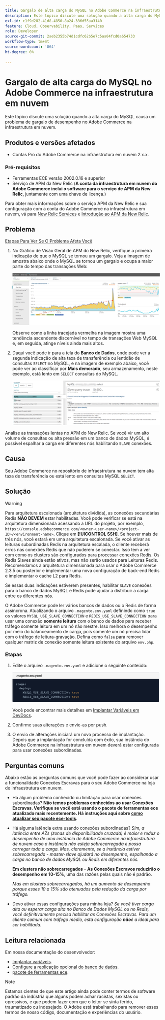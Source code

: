 ```yaml
---
title: Gargalo de alta carga do MySQL no Adobe Commerce na infraestrutura em nuvem
description: Este tópico discute uma solução quando a alta carga do MySQL causa um problema de gargalo de desempenho no Adobe Commerce na infraestrutura em nuvem.
exl-id: c1f9d282-41d8-4850-8a24-336d55aa3140
feature: Cloud, Observability, Paas, Services
role: Developer
source-git-commit: 2aeb2355b74d1cdfc62b5e7c5aa04fcd0a654733
workflow-type: tm+mt
source-wordcount: '864'
ht-degree: 0%

---
```


# Gargalo de alta carga do MySQL no Adobe Commerce na infraestrutura em nuvem

Este tópico discute uma solução quando a alta carga do MySQL causa um problema de gargalo de desempenho no Adobe Commerce na infraestrutura em nuvem.

## Produtos e versões afetados

* Contas Pro do Adobe Commerce na infraestrutura em nuvem 2.x.x.

### Pré-requisitos

* Ferramentas ECE versão 2002.0.16 e superior
* Serviço de APM da New Relic (**A conta da infraestrutura em nuvem do Adobe Commerce inclui o software para o serviço de APM da New Relic**, juntamente com uma chave de licença.)

Para obter mais informações sobre o serviço APM da New Relic e sua configuração com a conta do Adobe Commerce na infraestrutura em nuvem, vá para [New Relic Services](https://experienceleague.adobe.com/pt-br/docs/commerce-cloud-service/user-guide/monitor/new-relic/new-relic-service) e [Introdução ao APM da New Relic](https://docs.newrelic.com/docs/apm/new-relic-apm/getting-started/introduction-apm/).

## Problema

<u>Etapas Para Ver Se O Problema Afeta Você</u>

1. No Gráfico de Visão Geral de APM do New Relic, verifique a primeira indicação de que o MySQL se tornou um gargalo. Veja a imagem de amostra abaixo onde o MySQL se tornou um gargalo e ocupa a maior parte do tempo das transações Web:

   ![KB-372_image002.png](assets/KB-372_image002.png)

   Observe como a linha tracejada vermelha na imagem mostra uma tendência ascendente discernível no tempo de transações Web MySQL e, em seguida, atinge níveis ainda mais altos.
1. Daqui você pode ir para a tela do **Banco de Dados**, onde pode ver a segunda indicação de alta taxa de transferência ou lentidão de consultas `SELECT` no MySQL, e na imagem de exemplo abaixo, você pode ver ao classificar por **Mais demorado**, seu armazenamento, neste exemplo, está lento em `SELECT` consultas do MySQL.

   ![KB-372_image003_BlurredExtension.png](assets/KB-372_image003_BlurredExtension.png)

Analise as transações lentas no APM do New Relic. Se você vir um alto volume de consultas ou alta pressão em um banco de dados MySQL, é possível espalhar a carga em diferentes nós habilitando `SLAVE` conexões.

## Causa

Seu Adobe Commerce no repositório de infraestrutura na nuvem tem alta taxa de transferência ou está lento em consultas MySQL `SELECT`.

## Solução

>[!WARNING]
>
>Para arquitetura escalonada (arquitetura dividida), as conexões secundárias Redis **NÃO DEVEM** estar habilitadas. Você pode verificar se está na arquitetura dimensionada acessando a URL do projeto, por exemplo, `https://console.adobecommerce.com/<owner-user-name>/<project-ID>/<environment-name>`. Clique em **[!UICONTROL SSH]**. Se houver mais de três nós, você estará em uma arquitetura escalonada. Se você ativar as leituras subordinadas Redis na arquitetura escalada, o cliente receberá erros nas conexões Redis que não puderem se conectar. Isso tem a ver com como os clusters são configurados para processar conexões Redis. Os Redis Slaves ainda estão ativos, mas não serão usados para Leituras Redis. Recomendamos a arquitetura dimensionada para usar o Adobe Commerce 2.3.5 ou posterior e implementar uma nova configuração de back-end Redis e implementar o cache L2 para Redis.

Se essas duas indicações estiverem presentes, habilitar `SLAVE` conexões para o banco de dados MySQL e Redis pode ajudar a distribuir a carga entre os diferentes nós.

O Adobe Commerce pode ler vários bancos de dados ou o Redis de forma assíncrona. Atualizando o arquivo `.magento.env.yaml` definindo como `true` os valores `MYSQL_USE_SLAVE_CONNECTION` e `REDIS_USE_SLAVE_CONNECTION` para usar uma conexão **somente leitura** com o banco de dados para receber tráfego somente leitura em um nó não mestre. Isso melhora o desempenho por meio do balanceamento de carga, pois somente um nó precisa lidar com o tráfego de leitura-gravação. Defina como `false` para remover qualquer matriz de conexão somente leitura existente do arquivo `env.php`.

### Etapas

1. Edite o arquivo `.magento.env.yaml` e adicione o seguinte conteúdo:

   ![KB-372_image004.png](assets/KB-372_image004.png)

   Você pode encontrar mais detalhes em [Implantar Variáveis em DevDocs](https://experienceleague.adobe.com/pt-br/docs/commerce-cloud-service/user-guide/configure/env/stage/variables-deploy#mysql_use_slave_connection).

1. Confirme suas alterações e envie-as por push.
1. O envio de alterações iniciará um novo processo de implantação. Depois que a implantação for concluída com êxito, sua instância do Adobe Commerce na infraestrutura em nuvem deverá estar configurada para usar conexões subordinadas.

## Perguntas comuns

Abaixo estão as perguntas comuns que você pode fazer ao considerar usar a funcionalidade Conexões Escravas para o seu Adobe Commerce na loja de infraestrutura em nuvem.

* Há algum problema conhecido ou limitação para usar conexões subordinadas? **Não temos problemas conhecidos ao usar Conexões Escravas. Verifique se você está usando o pacote de ferramentas ece atualizado mais recentemente. Há instruções aqui sobre [como atualizar seu pacote ece-tools](https://experienceleague.adobe.com/pt-br/docs/commerce-cloud-service/user-guide/dev-tools/ece-tools/update-package).**
* Há alguma latência extra usando conexões subordinadas? *Sim, a latência entre AZs (zonas de disponibilidade cruzada) é maior e reduz o desempenho de uma instância de Adobe Commerce na infraestrutura de nuvem caso a instância não esteja sobrecarregada e possa carregar toda a carga. Mas, claramente, se a instância estiver sobrecarregada - master-slave ajudará no desempenho, espalhando a carga no banco de dados MySQL ou Redis em diferentes nós.*

  **Em clusters não sobrecarregados** - **As Conexões Escravos reduzirão o desempenho em 10-15%**, uma das razões pelas quais não é padrão.

  *Mas em clusters sobrecarregados, há um aumento de desempenho porque esses 10 a 15% são atenuados pela redução da carga por tráfego.*
* Devo ativar essas configurações para minha loja? *Se você tiver carga alta ou esperar carga alta no Banco de Dados MySQL ou no Redis, você definitivamente precisa habilitar as Conexões Escravas. Para um cliente comum com tráfego médio, esta configuração **não**&#x200B;é a ideal para ser habilitada.*

## Leitura relacionada

Em nossa documentação do desenvolvedor:

* [Implantar variáveis](https://experienceleague.adobe.com/pt-br/docs/commerce-cloud-service/user-guide/configure/env/stage/variables-deploy).
* [Configure a replicação opcional do banco de dados](https://experienceleague.adobe.com/pt-br/docs/commerce-operations/configuration-guide/storage/split-db/multi-master-replication).
* [pacote de ferramentas ece](https://experienceleague.adobe.com/pt-br/docs/commerce-cloud-service/user-guide/dev-tools/ece-tools/package-overview).

>[!NOTE]
>
>Estamos cientes de que este artigo ainda pode conter termos de software padrão da indústria que alguns podem achar racistas, sexistas ou opressivos, e que podem fazer com que o leitor se sinta ferido, traumatizado ou indesejado. O Adobe está trabalhando para remover esses termos de nosso código, documentação e experiências do usuário.

